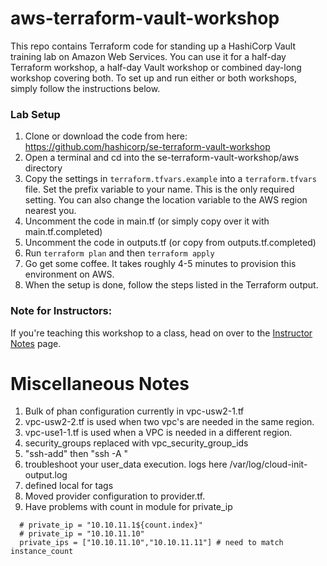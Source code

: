 # aws-terraform-vault-workshop
This repo contains Terraform code for standing up a HashiCorp Vault training lab on Amazon Web Services. You can use it for a half-day Terraform workshop, a half-day Vault workshop or combined day-long workshop covering both. To set up and run either or both workshops, simply follow the instructions below.

### Lab Setup
1. Clone or download the code from here: https://github.com/hashicorp/se-terraform-vault-workshop
1. Open a terminal and cd into the se-terraform-vault-workshop/aws directory
1. Copy the settings in `terraform.tfvars.example` into a `terraform.tfvars` file. Set the prefix variable to your name. This is the only required setting. You can also change the location variable to the AWS region nearest you.
1. Uncomment the code in main.tf (or simply copy over it with main.tf.completed)
1. Uncomment the code in outputs.tf (or copy from outputs.tf.completed)
1. Run `terraform plan` and then `terraform apply`
1. Go get some coffee. It takes roughly 4-5 minutes to provision this environment on AWS.
1. When the setup is done, follow the steps listed in the Terraform output.

### Note for Instructors:
If you're teaching this workshop to a class, head on over to the [Instructor Notes](../INSTRUCTOR_NOTES.md) page.



# Miscellaneous Notes
1. Bulk of phan configuration currently in vpc-usw2-1.tf
1. vpc-usw2-2.tf is used when two vpc's are needed in the same region.
1. vpc-use1-1.tf is used when a VPC is needed in a different region.
1. security_groups replaced with vpc_security_group_ids
1. "ssh-add" then "ssh -A <bastion>"
1. troubleshoot your user_data execution. logs here /var/log/cloud-init-output.log
1. defined local for tags
1. Moved provider configuration to provider.tf.
1. Have problems with count in module for private_ip
```
  # private_ip = "10.10.11.1${count.index}"
  # private_ip = "10.10.11.10"
  private_ips = ["10.10.11.10","10.10.11.11"] # need to match instance_count
```
